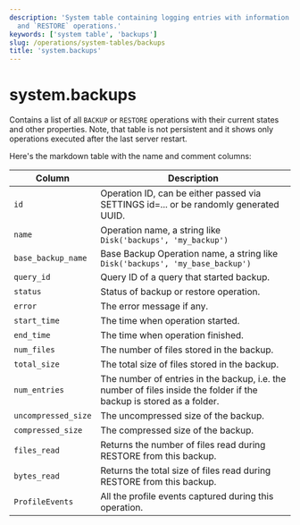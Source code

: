 ```yaml
---
description: 'System table containing logging entries with information about `BACKUP`
  and `RESTORE` operations.'
keywords: ['system table', 'backups']
slug: /operations/system-tables/backups
title: 'system.backups'
---
```


# system.backups

Contains a list of all `BACKUP` or `RESTORE` operations with their current states and other properties. Note, that table is not persistent and it shows only operations executed after the last server restart.

Here's the markdown table with the name and comment columns:

| Column              | Description                                                                                                          |
|---------------------|----------------------------------------------------------------------------------------------------------------------|
| `id`                | Operation ID, can be either passed via SETTINGS id=... or be randomly generated UUID.                                |
| `name`              | Operation name, a string like `Disk('backups', 'my_backup')`                                                         |
| `base_backup_name`  | Base Backup Operation name, a string like `Disk('backups', 'my_base_backup')`                                        |
| `query_id`          | Query ID of a query that started backup.                                                                             |
| `status`            | Status of backup or restore operation.                                                                               |
| `error`             | The error message if any.                                                                                            |
| `start_time`        | The time when operation started.                                                                                     |
| `end_time`          | The time when operation finished.                                                                                    |
| `num_files`         | The number of files stored in the backup.                                                                            |
| `total_size`        | The total size of files stored in the backup.                                                                        |
| `num_entries`       | The number of entries in the backup, i.e. the number of files inside the folder if the backup is stored as a folder. |
| `uncompressed_size` | The uncompressed size of the backup.                                                                                 |
| `compressed_size`   | The compressed size of the backup.                                                                                   |
| `files_read`        | Returns the number of files read during RESTORE from this backup.                                                    |
| `bytes_read`        | Returns the total size of files read during RESTORE from this backup.                                                |
| `ProfileEvents`     | All the profile events captured during this operation.                                                               |
